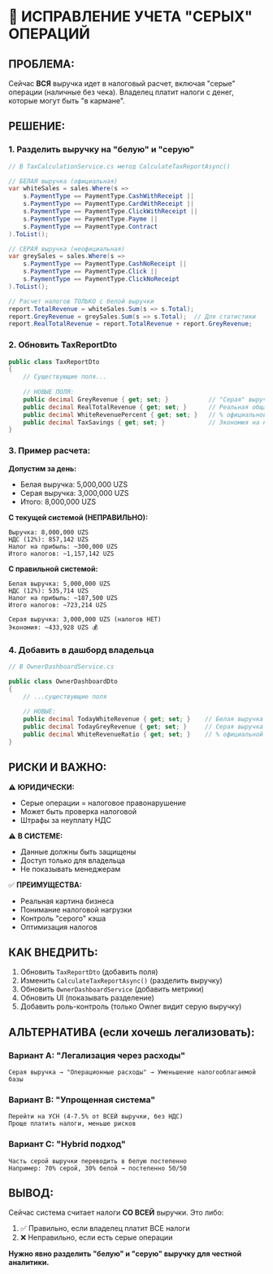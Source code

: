 # 🔧 ИСПРАВЛЕНИЕ УЧЕТА "СЕРЫХ" ОПЕРАЦИЙ

## ПРОБЛЕМА:
Сейчас **ВСЯ** выручка идет в налоговый расчет, включая "серые" операции (наличные без чека).
Владелец платит налоги с денег, которые могут быть "в кармане".

## РЕШЕНИЕ:

### 1. Разделить выручку на "белую" и "серую"

```csharp
// В TaxCalculationService.cs метод CalculateTaxReportAsync()

// БЕЛАЯ выручка (официальная)
var whiteSales = sales.Where(s => 
    s.PaymentType == PaymentType.CashWithReceipt ||
    s.PaymentType == PaymentType.CardWithReceipt ||
    s.PaymentType == PaymentType.ClickWithReceipt ||
    s.PaymentType == PaymentType.Payme ||
    s.PaymentType == PaymentType.Contract
).ToList();

// СЕРАЯ выручка (неофициальная)
var greySales = sales.Where(s => 
    s.PaymentType == PaymentType.CashNoReceipt ||
    s.PaymentType == PaymentType.Click ||
    s.PaymentType == PaymentType.ClickNoReceipt
).ToList();

// Расчет налогов ТОЛЬКО с белой выручки
report.TotalRevenue = whiteSales.Sum(s => s.Total);
report.GreyRevenue = greySales.Sum(s => s.Total);  // Для статистики
report.RealTotalRevenue = report.TotalRevenue + report.GreyRevenue;
```

### 2. Обновить TaxReportDto

```csharp
public class TaxReportDto
{
    // Существующие поля...
    
    // НОВЫЕ ПОЛЯ:
    public decimal GreyRevenue { get; set; }           // "Серая" выручка
    public decimal RealTotalRevenue { get; set; }      // Реальная общая выручка
    public decimal WhiteRevenuePercent { get; set; }   // % официальной выручки
    public decimal TaxSavings { get; set; }            // Экономия на налогах
}
```

### 3. Пример расчета:

**Допустим за день:**
- Белая выручка: 5,000,000 UZS
- Серая выручка: 3,000,000 UZS
- Итого: 8,000,000 UZS

**С текущей системой (НЕПРАВИЛЬНО):**
```
Выручка: 8,000,000 UZS
НДС (12%): 857,142 UZS
Налог на прибыль: ~300,000 UZS
Итого налогов: ~1,157,142 UZS
```

**С правильной системой:**
```
Белая выручка: 5,000,000 UZS
НДС (12%): 535,714 UZS
Налог на прибыль: ~187,500 UZS
Итого налогов: ~723,214 UZS

Серая выручка: 3,000,000 UZS (налогов НЕТ)
Экономия: ~433,928 UZS 💰
```

### 4. Добавить в дашборд владельца

```csharp
// В OwnerDashboardService.cs

public class OwnerDashboardDto
{
    // ...существующие поля
    
    // НОВЫЕ:
    public decimal TodayWhiteRevenue { get; set; }    // Белая выручка
    public decimal TodayGreyRevenue { get; set; }     // Серая выручка
    public decimal WhiteRevenueRatio { get; set; }    // % официальной выручки
}
```

## РИСКИ И ВАЖНО:

⚠️ **ЮРИДИЧЕСКИ:**
- Серые операции = налоговое правонарушение
- Может быть проверка налоговой
- Штрафы за неуплату НДС

⚠️ **В СИСТЕМЕ:**
- Данные должны быть защищены
- Доступ только для владельца
- Не показывать менеджерам

✅ **ПРЕИМУЩЕСТВА:**
- Реальная картина бизнеса
- Понимание налоговой нагрузки
- Контроль "серого" кэша
- Оптимизация налогов

## КАК ВНЕДРИТЬ:

1. Обновить `TaxReportDto` (добавить поля)
2. Изменить `CalculateTaxReportAsync()` (разделить выручку)
3. Обновить `OwnerDashboardService` (добавить метрики)
4. Обновить UI (показывать разделение)
5. Добавить роль-контроль (только Owner видит серую выручку)

## АЛЬТЕРНАТИВА (если хочешь легализовать):

### Вариант A: "Легализация через расходы"
```
Серая выручка → "Операционные расходы" → Уменьшение налогооблагаемой базы
```

### Вариант B: "Упрощенная система"
```
Перейти на УСН (4-7.5% от ВСЕЙ выручки, без НДС)
Проще платить налоги, меньше рисков
```

### Вариант C: "Hybrid подход"
```
Часть серой выручки переводить в белую постепенно
Например: 70% серой, 30% белой → постепенно 50/50
```

## ВЫВОД:

Сейчас система считает налоги **СО ВСЕЙ** выручки.
Это либо:
1. ✅ Правильно, если владелец платит ВСЕ налоги
2. ❌ Неправильно, если есть серые операции

**Нужно явно разделить "белую" и "серую" выручку для честной аналитики.**
